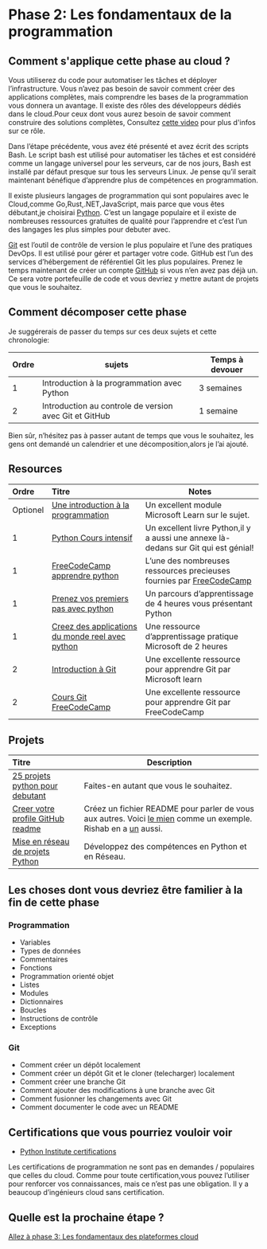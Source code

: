 # Phase 2: Les fondamentaux de la programmation

## Comment s'applique cette phase au cloud ?

Vous utiliserez du code pour automatiser les tâches et déployer l’infrastructure. Vous n’avez pas besoin de savoir comment créer des applications complètes, mais comprendre les bases de la programmation vous donnera un avantage. Il existe des rôles des développeurs dédiés dans le cloud.Pour ceux dont vous aurez besoin de savoir comment construire des solutions complètes, Consultez [cette video](https://youtu.be/WMUAc7bvB7M) pour plus d'infos sur ce rôle.

Dans l’étape précédente, vous avez été présenté et avez écrit des scripts Bash. Le script bash est utilisé pour automatiser les tâches et est considéré comme un langage universel pour les serveurs, car de nos jours, Bash est installé par défaut presque sur tous les serveurs Linux.
Je pense qu’il serait maintenant bénéfique d’apprendre plus de compétences en programmation.



Il existe plusieurs langages de programmation qui sont populaires avec le Cloud,comme Go,Rust,.NET,JavaScript, mais parce que vous êtes débutant,je choisirai [Python](https://www.python.org/). C’est un langage populaire et il existe de nombreuses ressources gratuites de qualité pour l’apprendre et c’est l’un des langages les plus simples pour debuter avec.

[Git](https://git-scm.com/) est l’outil de contrôle de version le plus populaire et l’une des pratiques DevOps. Il est utilisé pour gérer et partager votre code. GitHub est l’un des services d’hébergement de référentiel Git les plus populaires. Prenez le temps maintenant de créer un compte [GitHub](https://github.com/) si vous n’en avez pas déjà un. Ce sera votre portefeuille de code et vous devriez y mettre autant de projets que vous le souhaitez. 



## Comment décomposer cette phase 

Je suggérerais de passer du temps sur ces deux sujets et cette chronologie:

| Ordre | sujets                         | Temps à devouer |
|-------|---------------------------------|-------------------
| 1 | Introduction à la programmation avec Python  | 3 semaines 
| 2 | Introduction au controle de version avec Git et GitHub  | 1 semaine          |

Bien sûr, n’hésitez pas à passer autant de temps que vous le souhaitez, les gens ont demandé un calendrier et une décomposition,alors je l’ai ajouté.
 

## Resources


| Ordre | Titre                                                                     | Notes                                                                                       |
| :---- | :--------------------------------------------------------------------------- | ------------------------------------------------------------------------------------------- |
| Optionel     | [Une introduction à la programmation](https://docs.microsoft.com/learn/modules/web-development-101-introduction-programming/)                      | Un excellent module Microsoft Learn sur le sujet.    |
| 1     | [Python Cours intensif](https://ehmatthes.github.io/pcc/)                      |  Un excellent livre Python,il y a aussi une annexe là-dedans sur Git qui est génial!   
| 1     | [FreeCodeCamp apprendre python](https://www.youtube.com/watch?v=rfscVS0vtbw)     | L’une des nombreuses ressources precieuses fournies par [FreeCodeCamp](https://www.freecodecamp.org/) |
1 | [Prenez vos premiers pas avec python](https://docs.microsoft.com/learn/paths/python-first-steps/) | Un parcours d’apprentissage de 4 heures vous présentant Python |
1 | [Creez des applications du monde reel avec python](https://docs.microsoft.com/learn/paths/python-language/) | Une ressource d’apprentissage pratique Microsoft de 2 heures
| 2     | [Introduction à Git ](https://docs.microsoft.com/learn/modules/intro-to-git/)    | Une excellente ressource pour apprendre Git par Microsoft learn                                                               |
| 2     | [Cours Git FreeCodeCamp](https://youtu.be/RGOj5yH7evk)                           | Une excellente ressource pour apprendre Git par FreeCodeCamp                                                 |


## Projets


 | Titre                    | Description                                                                                                                                               |
 | :------------------------ | ------------------------------------------------------------------------------------------------------------------------------------------------------ |
 | [25 projets python pour debutant](https://www.freecodecamp.org/news/python-projects-for-beginners/)| Faites-en autant que vous le souhaitez. |
 [Creer votre profile GitHub readme](https://docs.github.com/en/github/setting-up-and-managing-your-github-profile/customizing-your-profile/managing-your-profile-readme) | Créez un fichier README pour parler de vous aux autres. Voici [le mien](https://github.com/madebygps/madebygps) comme un exemple. Rishab en a [un](https://github.com/rishabkumar7/rishabkumar7) aussi.
 | [Mise en réseau de projets Python](https://youtu.be/FGdiSJakIS4)| Développez des compétences en Python et en Réseau.
 
## Les choses dont vous devriez être familier à la fin de cette phase

### Programmation

- Variables
- Types de données
- Commentaires
- Fonctions
- Programmation orienté objet
- Listes
- Modules
- Dictionnaires
- Boucles
- Instructions de contrôle
- Exceptions
### Git

- Comment créer un dépôt localement
- Comment créer un dépôt Git et le cloner (telecharger) localement
- Comment créer une branche Git
- Comment ajouter des modifications à une branche avec Git
- Comment fusionner les changements avec Git
- Comment documenter le code avec un README

## Certifications que vous pourriez vouloir voir

- [Python Institute certifications](https://pythoninstitute.org/certification/)

Les certifications de programmation ne sont pas en demandes / populaires que celles du cloud. Comme pour toute certification,vous pouvez l’utiliser pour renforcer vos connaissances, mais ce n’est pas une obligation. Il y a beaucoup d’ingénieurs cloud sans certification.

## Quelle est la prochaine étape ?

[Allez à phase 3: Les fondamentaux des plateformes cloud](../phase3/README.md)
